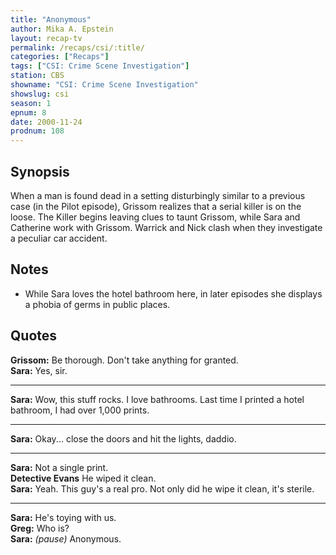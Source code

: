 ```yaml
---
title: "Anonymous"
author: Mika A. Epstein
layout: recap-tv
permalink: /recaps/csi/:title/
categories: ["Recaps"]
tags: ["CSI: Crime Scene Investigation"]
station: CBS
showname: "CSI: Crime Scene Investigation"
showslug: csi
season: 1
epnum: 8
date: 2000-11-24
prodnum: 108  
---
```


## Synopsis

When a man is found dead in a setting disturbingly similar to a previous case (in the Pilot episode), Grissom realizes that a serial killer is on the loose. The Killer begins leaving clues to taunt Grissom, while Sara and Catherine work with Grissom. Warrick and Nick clash when they investigate a peculiar car accident.

## Notes

* While Sara loves the hotel bathroom here, in later episodes she displays a phobia of germs in public places.

## Quotes

**Grissom:** Be thorough. Don't take anything for granted.  
**Sara:** Yes, sir.  

- - -

**Sara:** Wow, this stuff rocks. I love bathrooms. Last time I printed a hotel bathroom, I had over 1,000 prints.

- - -

**Sara:** Okay... close the doors and hit the lights, daddio.

- - -

**Sara:** Not a single print.  
**Detective Evans** He wiped it clean.  
**Sara:** Yeah. This guy's a real pro. Not only did he wipe it clean, it's sterile.  

- - -

**Sara:** He's toying with us.  
**Greg:** Who is?  
**Sara:** _(pause)_ Anonymous.
